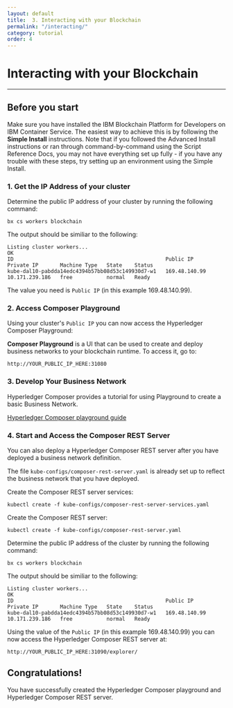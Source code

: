 ```yaml
---
layout: default
title:  3. Interacting with your Blockchain
permalink: "/interacting/"
category: tutorial
order: 4
---
```


# Interacting with your Blockchain
* * *

## Before you start
Make sure you have installed the IBM Blockchain Platform for Developers on IBM Container Service.  The easiest way to achieve this is by following the **Simple Install** instructions.  Note that if you followed the Advanced Install instructions or ran through command-by-command using the Script Reference Docs, you may not have everything set up fully - if you have any trouble with these steps, try setting up an environment using the Simple Install.

### 1. Get the IP Address of your cluster

Determine the public IP address of your cluster by running the following command:
```
bx cs workers blockchain
```

The output should be similiar to the following:
```
Listing cluster workers...
OK
ID                                                 Public IP      Private IP       Machine Type   State    Status
kube-dal10-pabdda14edc4394b57bb08d53c149930d7-w1   169.48.140.99   10.171.239.186   free           normal   Ready
```

The value you need is `Public IP` (in this example 169.48.140.99).

### 2. Access Composer Playground

Using your cluster's `Public IP` you can now access the Hyperledger Composer Playground:

**Composer Playground** is a UI that can be used to create and deploy business networks to your blockchain runtime.  To access it, go to:
```
http://YOUR_PUBLIC_IP_HERE:31080
```

### 3. Develop Your Business Network

Hyperledger Composer provides a tutorial for using Playground to create a basic Business Network.

[Hyperledger Composer playground guide](https://hyperledger.github.io/composer/tutorials/playground-guide.html)

### 4. Start and Access the Composer REST Server

You can also deploy a Hyperledger Composer REST server after you have deployed a business network definition.

The file `kube-configs/composer-rest-server.yaml` is already set up to reflect the business network that you have deployed.

Create the Composer REST server services:
```
kubectl create -f kube-configs/composer-rest-server-services.yaml
```

Create the Composer REST server:
```
kubectl create -f kube-configs/composer-rest-server.yaml
```

Determine the public IP address of the cluster by running the following command:
```
bx cs workers blockchain
```
The output should be similiar to the following:
```
Listing cluster workers...
OK
ID                                                 Public IP      Private IP       Machine Type   State    Status
kube-dal10-pabdda14edc4394b57bb08d53c149930d7-w1   169.48.140.99   10.171.239.186   free           normal   Ready
```
Using the value of the `Public IP` (in this example 169.48.140.99) you can now access the Hyperledger Composer REST server at:
```
http://YOUR_PUBLIC_IP_HERE:31090/explorer/
```

## Congratulations!
You have successfully created the Hyperledger Composer playground and Hyperledger Composer REST server.

